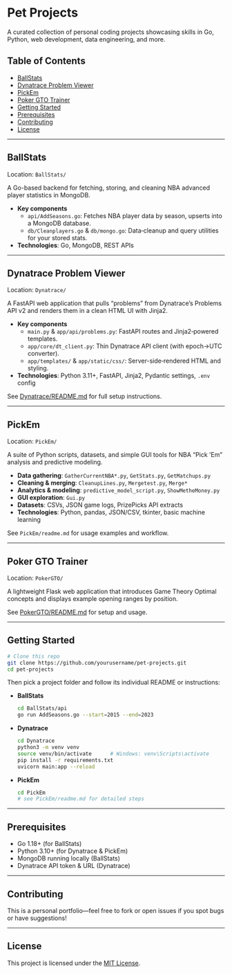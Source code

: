 # Pet Projects

A curated collection of personal coding projects showcasing skills in Go, Python, web development, data engineering, and more.

## Table of Contents

- [BallStats](#ballstats)  
- [Dynatrace Problem Viewer](#dynatrace-problem-viewer)
- [PickEm](#pickem)
- [Poker GTO Trainer](#poker-gto-trainer)
- [Getting Started](#getting-started)  
- [Prerequisites](#prerequisites)
- [Contributing](#contributing)
- [License](#license)

---

## BallStats

Location: `BallStats/`

A Go-based backend for fetching, storing, and cleaning NBA advanced player statistics in MongoDB.

- **Key components**  
  - `api/AddSeasons.go`: Fetches NBA player data by season, upserts into a MongoDB database.  
  - `db/Cleanplayers.go` & `db/mongo.go`: Data‐cleanup and query utilities for your stored stats.  
- **Technologies**: Go, MongoDB, REST APIs  

---

## Dynatrace Problem Viewer

Location: `Dynatrace/`

A FastAPI web application that pulls “problems” from Dynatrace’s Problems API v2 and renders them in a clean HTML UI with Jinja2.

- **Key components**  
  - `main.py` & `app/api/problems.py`: FastAPI routes and Jinja2‐powered templates.  
  - `app/core/dt_client.py`: Thin Dynatrace API client (with epoch→UTC converter).  
  - `app/templates/` & `app/static/css/`: Server-side‐rendered HTML and styling.  
- **Technologies**: Python 3.11+, FastAPI, Jinja2, Pydantic settings, `.env` config  

See [Dynatrace/README.md](Dynatrace/README.md) for full setup instructions.

---

## PickEm

Location: `PickEm/`

A suite of Python scripts, datasets, and simple GUI tools for NBA “Pick ’Em” analysis and predictive modeling.

- **Data gathering**: `GatherCurrentNBA*.py`, `GetStats.py`, `GetMatchups.py`  
- **Cleaning & merging**: `CleanupLines.py`, `Mergetest.py`, `Merge*`  
- **Analytics & modeling**: `predictive_model_script.py`, `ShowMetheMoney.py`  
- **GUI exploration**: `Gui.py`  
- **Datasets**: CSVs, JSON game logs, PrizePicks API extracts  
- **Technologies**: Python, pandas, JSON/CSV, tkinter, basic machine learning  

See `PickEm/readme.md` for usage examples and workflow.

---

## Poker GTO Trainer

Location: `PokerGTO/`

A lightweight Flask web application that introduces Game Theory Optimal concepts
and displays example opening ranges by position.

See [PokerGTO/README.md](PokerGTO/README.md) for setup and usage.

---


## Getting Started

```bash
# Clone this repo
git clone https://github.com/yourusername/pet-projects.git
cd pet-projects
```

Then pick a project folder and follow its individual README or instructions:

- **BallStats**  
  ```bash
  cd BallStats/api
  go run AddSeasons.go --start=2015 --end=2023
  ```
- **Dynatrace**  
  ```bash
  cd Dynatrace
  python3 -m venv venv
  source venv/bin/activate      # Windows: venv\Scripts\activate
  pip install -r requirements.txt
  uvicorn main:app --reload
  ```
- **PickEm**  
  ```bash
  cd PickEm
  # see PickEm/readme.md for detailed steps
  ```

---

## Prerequisites

- Go 1.18+ (for BallStats)  
- Python 3.10+ (for Dynatrace & PickEm)  
- MongoDB running locally (BallStats)  
- Dynatrace API token & URL (Dynatrace)  

---

## Contributing

This is a personal portfolio—feel free to fork or open issues if you spot bugs or have suggestions!

---
## License

This project is licensed under the [MIT License](LICENSE).
